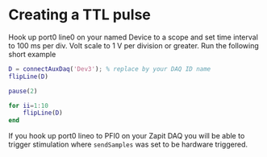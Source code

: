 # Creating a TTL pulse

Hook up port0 line0 on your named Device to a scope and set time interval to 100 ms per div.
Volt scale to 1 V per division or greater. 
Run the following short example


```matlab
D = connectAuxDaq('Dev3'); % replace by your DAQ ID name
flipLine(D)

pause(2)

for ii=1:10
    flipLine(D)
end
```


If you hook up port0 lineo to PFI0 on your Zapit DAQ you will be able to trigger stimulation where `sendSamples` was set to be hardware triggered. 
